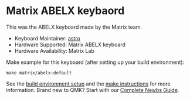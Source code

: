 # Matrix ABELX keybaord 

This was the ABELX keyboard made by the Matrix team. 

* Keyboard Maintainer: [astro](https://github.com/yulei)
* Hardware Supported: Matrix ABELX keyboard
* Hardware Availability: Matrix Lab

Make example for this keyboard (after setting up your build environment):

    make matrix/abelx:default

See the [build environment setup](https://docs.qmk.fm/#/getting_started_build_tools) and the [make instructions](https://docs.qmk.fm/#/getting_started_make_guide) for more information. Brand new to QMK? Start with our [Complete Newbs Guide](https://docs.qmk.fm/#/newbs).
